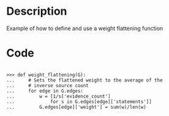 # Description
Example of how to define and use a weight flattening function

# Code
```

>>> def weight_flattening(G):
...     # Sets the flattened weight to the average of the
...     # inverse source count
...     for edge in G.edges:
...         w = [1/s['evidence_count']
...             for s in G.edges[edge]['statements']]
...         G.edges[edge]['weight'] = sum(w)/len(w)

```
